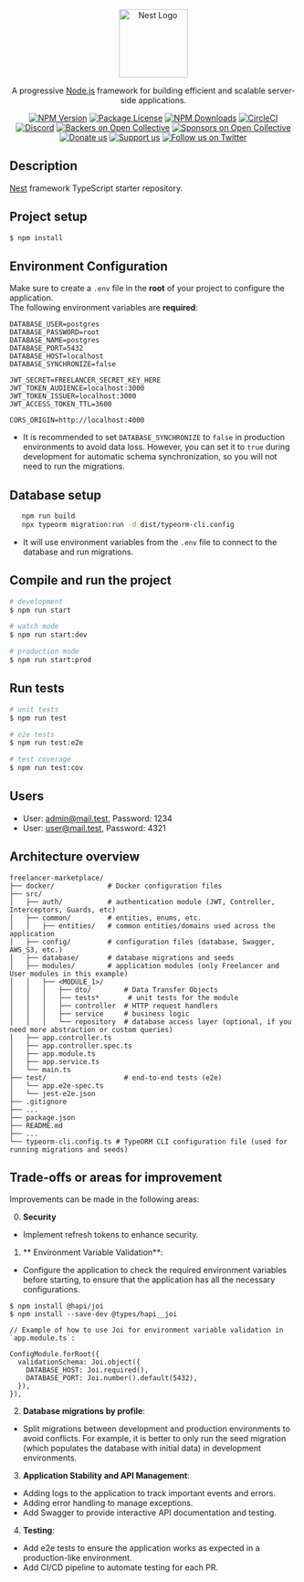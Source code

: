 <p align="center">
  <a href="http://nestjs.com/" target="blank"><img src="https://nestjs.com/img/logo-small.svg" width="120" alt="Nest Logo" /></a>
</p>

[circleci-image]: https://img.shields.io/circleci/build/github/nestjs/nest/master?token=abc123def456
[circleci-url]: https://circleci.com/gh/nestjs/nest

  <p align="center">A progressive <a href="http://nodejs.org" target="_blank">Node.js</a> framework for building efficient and scalable server-side applications.</p>
    <p align="center">
<a href="https://www.npmjs.com/~nestjscore" target="_blank"><img src="https://img.shields.io/npm/v/@nestjs/core.svg" alt="NPM Version" /></a>
<a href="https://www.npmjs.com/~nestjscore" target="_blank"><img src="https://img.shields.io/npm/l/@nestjs/core.svg" alt="Package License" /></a>
<a href="https://www.npmjs.com/~nestjscore" target="_blank"><img src="https://img.shields.io/npm/dm/@nestjs/common.svg" alt="NPM Downloads" /></a>
<a href="https://circleci.com/gh/nestjs/nest" target="_blank"><img src="https://img.shields.io/circleci/build/github/nestjs/nest/master" alt="CircleCI" /></a>
<a href="https://discord.gg/G7Qnnhy" target="_blank"><img src="https://img.shields.io/badge/discord-online-brightgreen.svg" alt="Discord"/></a>
<a href="https://opencollective.com/nest#backer" target="_blank"><img src="https://opencollective.com/nest/backers/badge.svg" alt="Backers on Open Collective" /></a>
<a href="https://opencollective.com/nest#sponsor" target="_blank"><img src="https://opencollective.com/nest/sponsors/badge.svg" alt="Sponsors on Open Collective" /></a>
  <a href="https://paypal.me/kamilmysliwiec" target="_blank"><img src="https://img.shields.io/badge/Donate-PayPal-ff3f59.svg" alt="Donate us"/></a>
    <a href="https://opencollective.com/nest#sponsor"  target="_blank"><img src="https://img.shields.io/badge/Support%20us-Open%20Collective-41B883.svg" alt="Support us"></a>
  <a href="https://twitter.com/nestframework" target="_blank"><img src="https://img.shields.io/twitter/follow/nestframework.svg?style=social&label=Follow" alt="Follow us on Twitter"></a>
</p>
  <!--[![Backers on Open Collective](https://opencollective.com/nest/backers/badge.svg)](https://opencollective.com/nest#backer)
  [![Sponsors on Open Collective](https://opencollective.com/nest/sponsors/badge.svg)](https://opencollective.com/nest#sponsor)-->

## Description

[Nest](https://github.com/nestjs/nest) framework TypeScript starter repository.

## Project setup

```bash
$ npm install
```

## Environment Configuration

Make sure to create a `.env` file in the **root** of your project to configure the application.  
The following environment variables are **required**:

```
DATABASE_USER=postgres
DATABASE_PASSWORD=root
DATABASE_NAME=postgres
DATABASE_PORT=5432
DATABASE_HOST=localhost
DATABASE_SYNCHRONIZE=false

JWT_SECRET=FREELANCER_SECRET_KEY_HERE
JWT_TOKEN_AUDIENCE=localhost:3000
JWT_TOKEN_ISSUER=localhost:3000
JWT_ACCESS_TOKEN_TTL=3600

CORS_ORIGIN=http://localhost:4000
```

* It is recommended to set `DATABASE_SYNCHRONIZE` to `false` in production environments to avoid data loss. However, you can set it to `true` during development for automatic schema synchronization, so you will not need to run the migrations.

## Database setup

```bash
   npm run build
   npx typeorm migration:run -d dist/typeorm-cli.config
```

* It will use environment variables from the `.env` file to connect to the database and run migrations.

## Compile and run the project

```bash
# development
$ npm run start

# watch mode
$ npm run start:dev

# production mode
$ npm run start:prod
```

## Run tests

```bash
# unit tests
$ npm run test

# e2e tests
$ npm run test:e2e

# test coverage
$ npm run test:cov
```

## Users

- User: admin@mail.test, Password: 1234
- User: user@mail.test, Password: 4321

## Architecture overview

```
freelancer-marketplace/
├── docker/             # Docker configuration files
├── src/
│   ├── auth/           # authentication module (JWT, Controller, Interceptors, Guards, etc)
│   ├── common/         # entities, enums, etc.
│   │   ├── entities/   # common entities/domains used across the application
│   ├── config/         # configuration files (database, Swagger, AWS_S3, etc.)
│   ├── database/       # database migrations and seeds
│   ├── modules/        # application modules (only Freelancer and User modules in this example)
│   │   ├── <MODULE_1>/
│   │   │   ├── dto/        # Data Transfer Objects
│   │   │   ├── tests*       # unit tests for the module
│   │   │   ├── controller  # HTTP request handlers
│   │   │   ├── service     # business logic
│   │   │   └── repository  # database access layer (optional, if you need more abstraction or custom queries)
│   ├── app.controller.ts
│   ├── app.controller.spec.ts
│   ├── app.module.ts
│   ├── app.service.ts
│   └── main.ts
├── test/                   # end-to-end tests (e2e)
│   └── app.e2e-spec.ts
│   └── jest-e2e.json
├── .gitignore
├── ...
├── package.json
├── README.md
├── ...
└── typeorm-cli.config.ts # TypeORM CLI configuration file (used for running migrations and seeds)

```



## Trade-offs or areas for improvement

Improvements can be made in the following areas:

0. **Security**
- Implement refresh tokens to enhance security.

1. ** Environment Variable Validation**:
- Configure the application to check the required environment variables before starting, to ensure that the application has all the necessary configurations.

```
$ npm install @hapi/joi
$ npm install --save-dev @types/hapi__joi
```

```
// Example of how to use Joi for environment variable validation in `app.module.ts`:

ConfigModule.forRoot({
  validationSchema: Joi.object({
    DATABASE_HOST: Joi.required(),
    DATABASE_PORT: Joi.number().default(5432),
  }),
}),
```
2. **Database migrations by profile**:
- Split migrations between development and production environments to avoid conflicts. For example, it is better to only run the seed migration (which populates the database with initial data) in development environments.

3. **Application Stability and API Management**:
- Adding logs to the application to track important events and errors.
- Adding error handling to manage exceptions.
- Add Swagger to provide interactive API documentation and testing.

4. **Testing**:
- Add e2e tests to ensure the application works as expected in a production-like environment.
- Add CI/CD pipeline to automate testing for each PR.